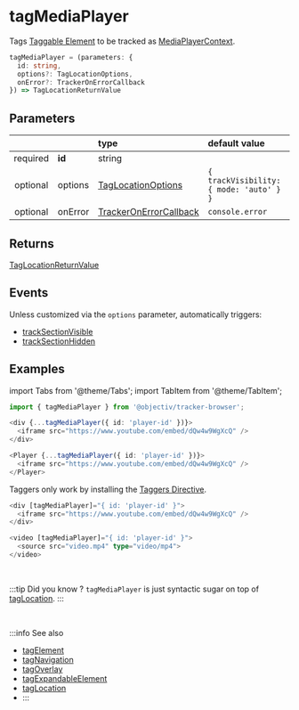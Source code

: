 # tagMediaPlayer

Tags [Taggable Element](/tracking/core-concepts/tagging.md#taggable-elements) to be tracked as [MediaPlayerContext](/taxonomy/location-contexts/MediaPlayerContext.md).

```typescript
tagMediaPlayer = (parameters: {
  id: string,
  options?: TagLocationOptions,
  onError?: TrackerOnErrorCallback
}) => TagLocationReturnValue
```

## Parameters
|          |         | type                                                                                | default value
| :-:      | :--     | :--                                                                                 | :--           
| required | **id**  | string                                                                              |
| optional | options | [TagLocationOptions](/tracking/api-reference/globals/TagLocationOptions.md)         | `{ trackVisibility: { mode: 'auto' } }`
| optional | onError | [TrackerOnErrorCallback](/tracking/api-reference/globals/TrackerOnErrorCallback.md) | `console.error`

## Returns
[TagLocationReturnValue](/tracking/api-reference/globals/TagLocationReturnValue.md)

## Events
Unless customized via the `options` parameter, automatically triggers:

- [trackSectionVisible](/tracking/api-reference/eventTrackers/trackSectionVisible.md)
- [trackSectionHidden](/tracking/api-reference/eventTrackers/trackSectionHidden.md)

## Examples

import Tabs from '@theme/Tabs';
import TabItem from '@theme/TabItem';

<Tabs>
  <TabItem value="react" label="React" default>

```typescript jsx
import { tagMediaPlayer } from '@objectiv/tracker-browser';
```

```typescript jsx
<div {...tagMediaPlayer({ id: 'player-id' })}>
  <iframe src="https://www.youtube.com/embed/dQw4w9WgXcQ" />  
</div>
```

```typescript jsx
<Player {...tagMediaPlayer({ id: 'player-id' })}>
  <iframe src="https://www.youtube.com/embed/dQw4w9WgXcQ" />
</Player>
```

  </TabItem>
  <TabItem value="angular" label="Angular">

Taggers only work by installing the [Taggers Directive](/tracking/how-to-guides/angular/getting-started.md#optional---configure-taggers-directive).

```typescript jsx
<div [tagMediaPlayer]="{ id: 'player-id' }">
  <iframe src="https://www.youtube.com/embed/dQw4w9WgXcQ" />  
</div>
```

```typescript jsx
<video [tagMediaPlayer]="{ id: 'player-id' }">
  <source src="video.mp4" type="video/mp4">
</video>
```

  </TabItem>
</Tabs>

<br />

:::tip Did you know ?
`tagMediaPlayer` is just syntactic sugar on top of [tagLocation](/tracking/api-reference/low-level/tagLocation.md).
:::

<br />


:::info See also
- [tagElement](/tracking/api-reference/locationTaggers/tagElement.md)
- [tagNavigation](/tracking/api-reference/locationTaggers/tagNavigation.md)
- [tagOverlay](/tracking/api-reference/locationTaggers/tagOverlay.md)
- [tagExpandableElement](/tracking/api-reference/locationTaggers/tagExpandableElement.md)
- [tagLocation](/tracking/api-reference/low-level/tagLocation.md)
- :::
